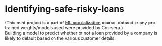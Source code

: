# Identifying-safe-risky-loans
(This mini-project is a part of <a href=https://www.coursera.org/specializations/machine-learning>ML specialization</a> course, dataset or any pre-trained weights/models used were provided by Coursera.)<br/>
Building a model to predict whether or not a loan provided by a company is likely to default based on the various customer details.
